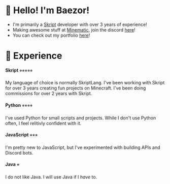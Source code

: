# 👋 Hello! I'm Baezor!

- I'm primarily a [Skript](https://github.com/SkriptLang/Skript/releases) developer with over 3 years of experience!
- Making awesome stuff at [Minematic](https://minematic.io/), join the discord [here](https://minematic.io/discord)! 
- You can check out my portfolio [here](https://minematic.io/)!

# 📄 Experience

#### Skript `⭐⭐⭐⭐⭐`
My language of choice is normally SkriptLang. I've been working with Skript for over 3 years creating fun projects on Minecraft. I've been doing commissions for over 2 years with Skript.
#### Python `⭐⭐⭐⭐`
I've used Python for small scripts and projects. While I don't use Python often, I feel relitivly confident with it.
#### JavaScript `⭐⭐⭐`
I'm pretty new to JavaScript, but I've experimented with building APIs and Discord bots.
#### Java `⭐`
I do not like Java. I will use Java if I *have* to.
